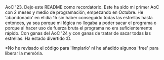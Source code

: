 AoC '23.
Dejo este README como recordatorio. Este ha sido mi primer AoC con 2 meses y medio de programación, empezando en Octubre.
He 'abandonado' en el día 15 sin haber conseguido todas las estrellas hasta entonces, ya sea porque mi lógica no llegaba a poder sacar el programa o porque al hacer uso de fuerza bruta el programa no era suficientemente rápido.
Con ganas del AoC '24 y con ganas de tratar de sacar todas las estrellas.
Ha estado divertido :D.

*No he revisado el código para 'limpiarlo' ni he añadido algunos 'free' para liberar la memória. 

